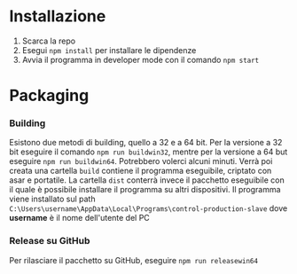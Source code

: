 # Installazione

1) Scarca la repo
2) Esegui `npm install` per installare le dipendenze
3) Avvia il programma in developer mode con il comando `npm start`

# Packaging
### Building
Esistono due metodi di building, quello a 32 e a 64 bit. Per la versione a 32 bit eseguire il comando `npm run buildwin32`, mentre per la versione a 64 but eseguire `npm run buildwin64`. Potrebbero volerci alcuni minuti. Verrà poi creata una cartella `build` contiene il programma eseguibile, criptato con asar e portatile. La cartella `dist` conterrà invece il pacchetto eseguibile con il quale è possibile installare il programma su altri dispositivi. Il programma viene installato sul path `C:\Users\username\AppData\Local\Programs\control-production-slave` dove **username** è il nome dell'utente del PC

### Release su GitHub
Per rilasciare il pacchetto su GitHub, eseguire `npm run releasewin64`